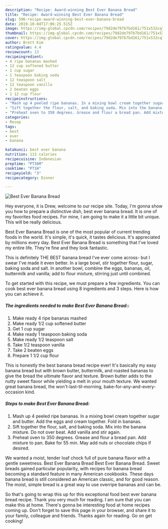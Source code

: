 ```yaml
---
description: "Recipe: Award-winning Best Ever Banana Bread"
title: "Recipe: Award-winning Best Ever Banana Bread"
slug: 596-recipe-award-winning-best-ever-banana-bread
date: 2019-10-04T17:06:25.515Z
image: https://img-global.cpcdn.com/recipes/79d2de797b7bd161/751x532cq70/best-ever-banana-bread-recipe-main-photo.jpg
thumbnail: https://img-global.cpcdn.com/recipes/79d2de797b7bd161/751x532cq70/best-ever-banana-bread-recipe-main-photo.jpg
cover: https://img-global.cpcdn.com/recipes/79d2de797b7bd161/751x532cq70/best-ever-banana-bread-recipe-main-photo.jpg
author: Brett Kim
ratingvalue: 4.4
reviewcount: 13
recipeingredient:
- 4 ripe bananas mashed
- 12 cup softened butter
- 1 cup sugar
- 1 teaspoon baking soda
- 12 teaspoon salt
- 12 teaspoon vanilla
- 2 beaten eggs
- 1 12 cup flour
recipeinstructions:
- "Mash up 4 peeled ripe bananas. In a mixing bowl cream together sugar and butter. Add the eggs and cream together. Fold in bananas."
- "Sift together the flour, salt, and baking soda. Mix into the banana mixture. Do not over beat. Add vanilla and stir again."
- "Preheat oven to 350 degrees. Grease and flour a bread pan. Add mixture to pan. Bake for 55 min. May add nuts or chocolate chips if desired."
categories:
- Resep
tags:
- best
- ever
- banana

katakunci: best ever banana
nutrition: 113 calories
recipecuisine: Indonesian
preptime: "PT36M"
cooktime: "PT1H"
recipeyield: "3"
recipecategory: Dinner

---
```



![Best Ever Banana Bread](https://img-global.cpcdn.com/recipes/79d2de797b7bd161/751x532cq70/best-ever-banana-bread-recipe-main-photo.jpg)

Hey everyone, it is Drew, welcome to our recipe site. Today, I'm gonna show you how to prepare a distinctive dish, best ever banana bread. It is one of my favorites food recipes. For mine, I am going to make it a little bit unique. This will be really delicious.

Best Ever Banana Bread is one of the most popular of current trending foods in the world. It's simple, it's quick, it tastes delicious. It's appreciated by millions every day. Best Ever Banana Bread is something that I've loved my entire life. They're fine and they look fantastic.

This is definitely THE BEST banana bread I&#39;ve ever come across- but I swear I&#39;ve made it even better. In a large bowl, stir together flour, sugar, baking soda and salt. In another bowl, combine the eggs, bananas, oil, buttermilk and vanilla; add to flour mixture, stirring just until combined.


To get started with this recipe, we must prepare a few ingredients. You can cook best ever banana bread using 8 ingredients and 3 steps. Here is how you can achieve it.

##### The ingredients needed to make Best Ever Banana Bread::

1. Make ready 4 ripe bananas mashed
1. Make ready 1/2 cup softened butter
1. Get 1 cup sugar
1. Make ready 1 teaspoon baking soda
1. Make ready 1/2 teaspoon salt
1. Take 1/2 teaspoon vanilla
1. Take 2 beaten eggs
1. Prepare 1 1/2 cup flour


This is honestly the best banana bread recipe ever! It&#39;s basically my easy banana bread but with brown butter, buttermilk, and roasted bananas to give the bread the ultimate flavor and texture. Brown butter adds to the nutty sweet flavor while yielding a melt in your mouth texture. We wanted great banana bread, the won&#39;t-last-til-morning, bake-for-any-and-every-occasion kind. 

##### Steps to make Best Ever Banana Bread:

1. Mash up 4 peeled ripe bananas. In a mixing bowl cream together sugar and butter. Add the eggs and cream together. Fold in bananas.
1. Sift together the flour, salt, and baking soda. Mix into the banana mixture. Do not over beat. Add vanilla and stir again.
1. Preheat oven to 350 degrees. Grease and flour a bread pan. Add mixture to pan. Bake for 55 min. May add nuts or chocolate chips if desired.


We wanted a moist, tender loaf chock full of pure banana flavor with a gentle sweetness. Best Ever Banana Bread Best Ever Banana Bread. Sweet breads gained particular popularity, with recipes for banana bread becoming a standard feature in many American cookbooks. These days banana bread is still considered an American classic, and for good reason. The moist, simple bread is a great way to use overripe bananas and can be. 

So that's going to wrap this up for this exceptional food best ever banana bread recipe. Thank you very much for reading. I am sure that you can make this at home. There's gonna be interesting food at home recipes coming up. Don't forget to save this page in your browser, and share it to your family, colleague and friends. Thanks again for reading. Go on get cooking!
